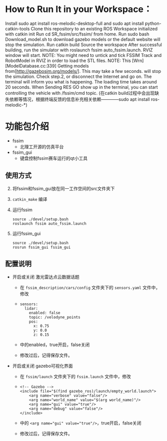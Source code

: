 # How to Run It in your Workspace：
Install sudo apt install ros-melodic-desktop-full and sudo apt install python-catkin-tools
Clone this repository to an existing ROS Workspace initialized with catkin init
Run cd SR_fssim/src/fssim/ from home.
Run sudo bash Download_model.sh to download gazebo models or the default website will stop the simulation.
Run catkin build
Source the workspace
After successful building, run the simulator with roslaunch fssim auto_fssim.launch. RVIZ window will start. NOTE: You might need to untick and tick FSSIM Track and RobotModel in RVIZ in order to load the STL files. NOTE: This  [Wrn] [ModelDatabase.cc:339] Getting models from[http://gazebosim.org/models/]. This may take a few seconds. will stop the simulation. Check step.2, or disconnect the Internet and go on.
The terminal will inform you what is happening. The loading time takes around 20 seconds. When Sending RES GO show up in the terminal, you can start controlling the vehicle with /fssim/cmd topic.
(在catkin build过程中会出现缺失依赖等情况，根据终端反馈的信息补充相关依赖————sudo apt install ros-melodic-*)
# 功能包介绍
- fssim
  - 北理工开源的仿真平台
- fssim_gui
  - 键盘控制fssim赛车运行的qt小工具

## 使用方式

2. 将fssim和fssim_gui放在同一工作空间的src文件夹下

3. `catkin_make` 编译

4. 运行fssim
   ```
   source ./devel/setup.bash
   roslaunch fssim auto_fssim.launch
   ```
5. 运行fssim_gui
   ```
   source ./devel/setup.bash
   rosrun fssim_gui fssim_gui
   ```
## 配置说明

- 开启或关闭 激光雷达点云数据话题

  - 在 `fssim_description/cars/config` 文件夹下的 `sensors.yaml` 文件中，修改

  - ```
    sensors:
      lidar:
        enabled: false
        topic: /velodyne_points
        pos:
          x: 0.75
          y: 0.0
          z: 0.15
    ```

  - 中的enabled，true开启，false关闭
  
  - 修改过后，记得保存文件。
  
- 开启或关闭 gazebo可视化界面

  - 在 `fssim/launch` 文件夹下的 `fssim.launch` 文件中，修改

  - ```
    <!-- Gazebo -->
    <include file="$(find gazebo_ros)/launch/empty_world.launch">
        <arg name="verbose" value="false"/>
        <arg name="world_name" value="$(arg world_name)"/>
        <arg name="gui" value="true"/>
        <arg name="debug" value="false"/>
    </include>
    ```

  - 中的 `<arg name="gui" value="true"/>`，true开启，false关闭

  - 修改过后，记得保存文件。



